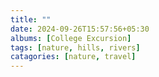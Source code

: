 ```yaml
---
title: ""
date: 2024-09-26T15:57:56+05:30
albums: [College Excursion] 
tags: [nature, hills, rivers] 
catagories: [nature, travel] 
--- 
```

